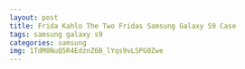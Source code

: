 ```yaml
---
layout: post
title: Frida Kahlo The Two Fridas Samsung Galaxy S9 Case
tags: samsung galaxy s9
categories: samsung
img: 1TdM8NuQ5R4EdznZ6B_lYqs9vLSPG0Zwe
---
```

